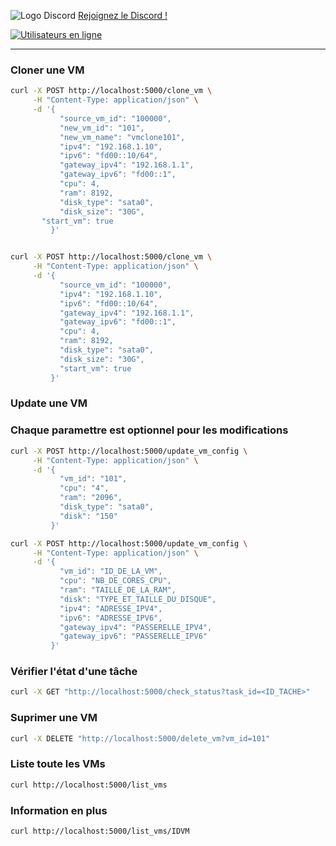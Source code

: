 ![Logo Discord](https://zupimages.net/up/23/26/rumo.png)
[Rejoignez le Discord !](https://discord.gg/rSfTxaW)

[![Utilisateurs en ligne](https://img.shields.io/discord/347412941630341121?style=flat-square&logo=discord&colorB=7289DA)](https://discord.gg/347412941630341121)

---
### Cloner une VM
```bash
curl -X POST http://localhost:5000/clone_vm \
     -H "Content-Type: application/json" \
     -d '{
           "source_vm_id": "100000",
           "new_vm_id": "101",
           "new_vm_name": "vmclone101",
           "ipv4": "192.168.1.10",
           "ipv6": "fd00::10/64",
           "gateway_ipv4": "192.168.1.1",
           "gateway_ipv6": "fd00::1",
           "cpu": 4,
           "ram": 8192,
           "disk_type": "sata0",
           "disk_size": "30G",
	   "start_vm": true
         }'


curl -X POST http://localhost:5000/clone_vm \
     -H "Content-Type: application/json" \
     -d '{
           "source_vm_id": "100000",
           "ipv4": "192.168.1.10",
           "ipv6": "fd00::10/64",
           "gateway_ipv4": "192.168.1.1",
           "gateway_ipv6": "fd00::1",
           "cpu": 4,
           "ram": 8192,
           "disk_type": "sata0",
           "disk_size": "30G",
           "start_vm": true
         }'
```

### Update une VM
### Chaque paramettre est optionnel pour les modifications
```bash
curl -X POST http://localhost:5000/update_vm_config \
     -H "Content-Type: application/json" \
     -d '{
           "vm_id": "101",
           "cpu": "4",
           "ram": "2096",
           "disk_type": "sata0",
           "disk": "150"
         }'

curl -X POST http://localhost:5000/update_vm_config \
     -H "Content-Type: application/json" \
     -d '{
           "vm_id": "ID_DE_LA_VM",
           "cpu": "NB_DE_CORES_CPU",
           "ram": "TAILLE_DE_LA_RAM",
           "disk": "TYPE_ET_TAILLE_DU_DISQUE",
           "ipv4": "ADRESSE_IPV4",
           "ipv6": "ADRESSE_IPV6",
           "gateway_ipv4": "PASSERELLE_IPV4",
           "gateway_ipv6": "PASSERELLE_IPV6"
         }'
```

### Vérifier l'état d'une tâche
```bash
curl -X GET "http://localhost:5000/check_status?task_id=<ID_TACHE>"
```

### Suprimer une VM
```bash
curl -X DELETE "http://localhost:5000/delete_vm?vm_id=101"
```

### Liste toute les VMs
```bash
curl http://localhost:5000/list_vms
```

### Information en plus
```bash
curl http://localhost:5000/list_vms/IDVM
```